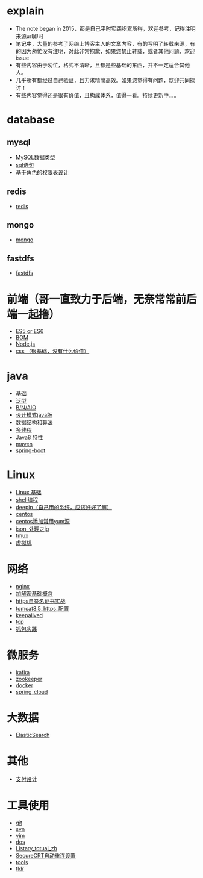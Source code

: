 # explain
- The note began in 2015，都是自己平时实践积累所得，欢迎参考，记得注明来源url即可  
- 笔记中，大量的参考了网络上博客主人的文章内容，有的写明了转载来源，有的因为匆忙没有注明，对此非常抱歉，如果您禁止转载，或者其他问题，欢迎issue
- 有些内容由于匆忙，格式不清晰，且都是些基础的东西，并不一定适合其他人。
- 几乎所有都经过自己验证，且力求精简高效。如果您觉得有问题，欢迎共同探讨！
- 有些内容觉得还是很有价值，且构成体系，值得一看。持续更新中。。。


# database

## mysql
* [MySQL数据类型](./database/MySQL数据类型.md)
* [sql语句](./database/mysql.md)
* [基于角色的权限表设计](./database/rbac.sql)

## redis
* [redis](./database/redis.md)

## mongo
* [mongo](./database/mongo.md)

## fastdfs
* [fastdfs](./database/fastdfs.md)
# 前端（哥一直致力于后端，无奈常常前后端一起撸）
* [ES5 or ES6](./frontend/ES.md)
* [BOM](./frontend/BOM.md)
* [Node.js](./frontend/Node.js.md)
* [css （很基础，没有什么价值）](./frontend/css.md)

# java
* [基础](./java/java基础.md)
* [泛型](./java/java泛型.md)
* [B/N/AIO](./java/javaBIONIOAIO.md)
* [设计模式java版](./java/Java设计模式.md)
* [数据结构和算法](./other/数据结构和算法.md)
* [多线程](./java/Java多线程.md)
* [Java8 特性](./java/java8.md)
* [maven](./java/maven.md)
* [spring-boot](./java/spring-learn.md)



# Linux
* [Linux 基础](./linux/linux.md)
* [shell编程](./linux/shell.md)
* [deepin（自己用的系统，应该好好了解）](./linux/deepin.md)
* [centos](./linux/centos.md)
* [centos添加常用yum源](./linux/centos添加常用yum源.md)
* [json_处理之jq](./linux/json_处理之jq.md)
* [tmux](./linux/tmux.md)
* [虚拟机](./linux/虚拟机.md)

# 网络
* [nginx](./network/nginx.md)
* [加解密基础概念](./network/加解密概念.md)
* [https自签名证书实战](./network/https自签名证书实战.md)
* [tomcat8.5_https_配置](./network/tomcat8.5_https_配置.md)
* [keepalived](./network/keepalived.md)
* [tcp](./network/socket.md)
* [抓包实践](./network/抓包实践.md)
# 微服务
* [kafka](./SOA/kafka.md)
* [zookeeper](./SOA/zookeeper.md)
* [docker](./SOA/docker.md)
* [spring_cloud](./SOA/spring_cloud.md)

# 大数据
* [ElasticSearch](./大数据/ElasticSearch.md)

# 其他
* [支付设计](./java/支付设计.md)
# 工具使用
* [git](./tool/Git.md)
* [svn](./tool/svn.md)
* [vim](./tool/vim.md)
* [dos](./tool/dos.md)
* [Listary_totual_zh](./tool/Listary_totual_zh.md)
* [SecureCRT自动重连设置](./tool/SecureCRT自动重连设置.md)
* [tools](./tool/tools.md)
* [tldr](./tool/tldr.md)




